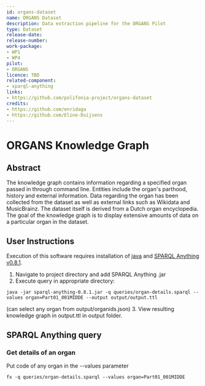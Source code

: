 ```yaml
---
id: organs-dataset
name: ORGANS Dataset
description: Data extraction pipeline for the ORGANS Pilot
type: Dataset
release-date: 
release-number: 
work-package: 
- WP1
- WP4
pilot:
- ORGANS
licence: TBD
related-component:
- sparql-anything
links:
- https://github.com/polifonia-project/organs-dataset
credits:
- https://github.com/enridaga
- https://github.com/Eline-Duijsens
---
```

# ORGANS Knowledge Graph
## Abstract
The knowledge graph contains information regarding a specified organ passed in through command line. Entities include the organ's parthood, history and external information. Data regarding the organ has been collected from the dataset as well as external links such as Wikidata and MusicBrainz. The dataset itself is derived from a Dutch organ encyclopedia. The goal of the knowledge graph is to display extensive amounts of data on a particular organ in the dataset. 

## User Instructions
Execution of this software requires installation of [java](https://www.oracle.com/java/technologies/downloads/) and [SPARQL Anything v0.8.1](https://github.com/SPARQL-Anything/sparql.anything/releases).
1. Navigate to project directory and add SPARQL Anything .jar
2. Execute query in appropriate directory:
```
java -jar sparql-anything-0.8.1.jar -q queries/organ-details.sparql --values organ=Part01_001MIDDE --output output/output.ttl
```
(can select any organ from output/organids.json)
3. View resulting knowledge graph in output.ttl in output folder. 

## SPARQL Anything query

### Get details of an organ
Put code of any organ in the --values parameter
```
fx -q queries/organ-details.sparql --values organ=Part01_001MIDDE
```

